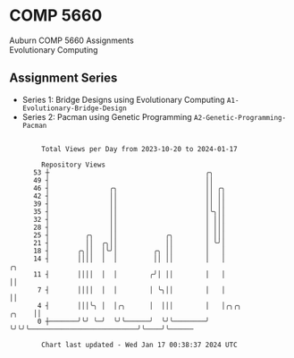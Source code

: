# COMP 5660
Auburn COMP 5660 Assignments  
Evolutionary Computing

## Assignment Series
- Series 1: Bridge Designs using Evolutionary Computing `A1-Evolutionary-Bridge-Design`
- Series 2: Pacman using Genetic Programming `A2-Genetic-Programming-Pacman`

```

        Total Views per Day from 2023-10-20 to 2024-01-17

        Repository Views
      53 ┼                                       ╭╮
      49 ┤                                       ││
      46 ┤               ╭╮                      ││ ╭╮
      42 ┤               ││                      ││ ││
      39 ┤               ││                      ││ ││
      35 ┤               ││                      │╰╮││
      32 ┤               ││                      │ │││
      28 ┤               ││                      │ │││
      25 ┤         ╭╮    ││            ╭╮        │ │││
      21 ┤         ││  ╭╮││            ││        │ ╰╯│
      18 ┤       ╭╮││  │╰╯│         ╭╮ ││        │   │
      14 ┤       ││││  │  │         ││ ││        │   │                                     ╭╮
      11 ┤       ││││  │  │        ╭╯│ ││        │   │                                     ││
       7 ┤       ││││  │  │        │ ╰╮││        │   │                                     ││
       4 ┤       │││╰╮ │  │╭╮      │  │││        │   │╭╮╭╮                           ╭╮    ││
       0 ┼───────╯╰╯ ╰─╯  ╰╯╰──────╯  ╰╯╰────────╯   ╰╯╰╯╰───────────────────────────╯╰────╯╰──────

        Chart last updated - Wed Jan 17 00:38:37 2024 UTC
        
```
